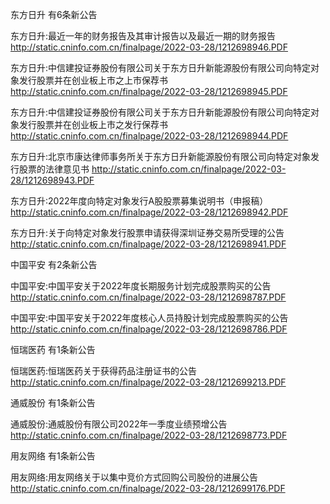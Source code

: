 东方日升 有6条新公告 

东方日升:最近一年的财务报告及其审计报告以及最近一期的财务报告 http://static.cninfo.com.cn/finalpage/2022-03-28/1212698946.PDF 

东方日升:中信建投证券股份有限公司关于东方日升新能源股份有限公司向特定对象发行股票并在创业板上市之上市保荐书 http://static.cninfo.com.cn/finalpage/2022-03-28/1212698945.PDF 

东方日升:中信建投证券股份有限公司关于东方日升新能源股份有限公司向特定对象发行股票并在创业板上市之发行保荐书 http://static.cninfo.com.cn/finalpage/2022-03-28/1212698944.PDF 

东方日升:北京市康达律师事务所关于东方日升新能源股份有限公司向特定对象发行股票的法律意见书 http://static.cninfo.com.cn/finalpage/2022-03-28/1212698943.PDF 

东方日升:2022年度向特定对象发行A股股票募集说明书（申报稿） http://static.cninfo.com.cn/finalpage/2022-03-28/1212698942.PDF 

东方日升:关于向特定对象发行股票申请获得深圳证券交易所受理的公告 http://static.cninfo.com.cn/finalpage/2022-03-28/1212698941.PDF 

中国平安 有2条新公告 

中国平安:中国平安关于2022年度长期服务计划完成股票购买的公告 http://static.cninfo.com.cn/finalpage/2022-03-28/1212698787.PDF 

中国平安:中国平安关于2022年度核心人员持股计划完成股票购买的公告 http://static.cninfo.com.cn/finalpage/2022-03-28/1212698786.PDF 

恒瑞医药 有1条新公告 

恒瑞医药:恒瑞医药关于获得药品注册证书的公告 http://static.cninfo.com.cn/finalpage/2022-03-28/1212699213.PDF 

通威股份 有1条新公告 

通威股份:通威股份有限公司2022年一季度业绩预增公告 http://static.cninfo.com.cn/finalpage/2022-03-28/1212698773.PDF 

用友网络 有1条新公告 

用友网络:用友网络关于以集中竞价方式回购公司股份的进展公告 http://static.cninfo.com.cn/finalpage/2022-03-28/1212699176.PDF 

